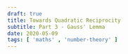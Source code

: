 ```yaml
---
draft: true
title: Towards Quadratic Reciprocity
subtitle: Part 3 - Gauss' Lemma
date: 2020-05-09
tags: [ 'maths' , 'number-theory' ]
---
```


